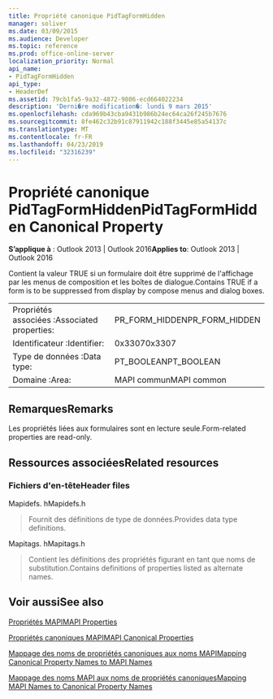 ```yaml
---
title: Propriété canonique PidTagFormHidden
manager: soliver
ms.date: 03/09/2015
ms.audience: Developer
ms.topic: reference
ms.prod: office-online-server
localization_priority: Normal
api_name:
- PidTagFormHidden
api_type:
- HeaderDef
ms.assetid: 79cb1fa5-9a32-4872-9806-ecd664022234
description: 'Derni�re modification�: lundi 9 mars 2015'
ms.openlocfilehash: cda969b43cba9431b986b24ec64ca26f245b7676
ms.sourcegitcommit: 8fe462c32b91c87911942c188f3445e85a54137c
ms.translationtype: MT
ms.contentlocale: fr-FR
ms.lasthandoff: 04/23/2019
ms.locfileid: "32316239"
---
```

# <a name="pidtagformhidden-canonical-property"></a><span data-ttu-id="4b09a-103">Propriété canonique PidTagFormHidden</span><span class="sxs-lookup"><span data-stu-id="4b09a-103">PidTagFormHidden Canonical Property</span></span>

  
  
<span data-ttu-id="4b09a-104">**S’applique à** : Outlook 2013 | Outlook 2016</span><span class="sxs-lookup"><span data-stu-id="4b09a-104">**Applies to**: Outlook 2013 | Outlook 2016</span></span> 
  
<span data-ttu-id="4b09a-105">Contient la valeur TRUE si un formulaire doit être supprimé de l'affichage par les menus de composition et les boîtes de dialogue.</span><span class="sxs-lookup"><span data-stu-id="4b09a-105">Contains TRUE if a form is to be suppressed from display by compose menus and dialog boxes.</span></span> 
  
|||
|:-----|:-----|
|<span data-ttu-id="4b09a-106">Propriétés associées :</span><span class="sxs-lookup"><span data-stu-id="4b09a-106">Associated properties:</span></span>  <br/> |<span data-ttu-id="4b09a-107">PR_FORM_HIDDEN</span><span class="sxs-lookup"><span data-stu-id="4b09a-107">PR_FORM_HIDDEN</span></span>  <br/> |
|<span data-ttu-id="4b09a-108">Identificateur :</span><span class="sxs-lookup"><span data-stu-id="4b09a-108">Identifier:</span></span>  <br/> |<span data-ttu-id="4b09a-109">0x3307</span><span class="sxs-lookup"><span data-stu-id="4b09a-109">0x3307</span></span>  <br/> |
|<span data-ttu-id="4b09a-110">Type de données :</span><span class="sxs-lookup"><span data-stu-id="4b09a-110">Data type:</span></span>  <br/> |<span data-ttu-id="4b09a-111">PT_BOOLEAN</span><span class="sxs-lookup"><span data-stu-id="4b09a-111">PT_BOOLEAN</span></span>  <br/> |
|<span data-ttu-id="4b09a-112">Domaine :</span><span class="sxs-lookup"><span data-stu-id="4b09a-112">Area:</span></span>  <br/> |<span data-ttu-id="4b09a-113">MAPI commun</span><span class="sxs-lookup"><span data-stu-id="4b09a-113">MAPI common</span></span>  <br/> |
   
## <a name="remarks"></a><span data-ttu-id="4b09a-114">Remarques</span><span class="sxs-lookup"><span data-stu-id="4b09a-114">Remarks</span></span>

<span data-ttu-id="4b09a-115">Les propriétés liées aux formulaires sont en lecture seule.</span><span class="sxs-lookup"><span data-stu-id="4b09a-115">Form-related properties are read-only.</span></span> 
  
## <a name="related-resources"></a><span data-ttu-id="4b09a-116">Ressources associées</span><span class="sxs-lookup"><span data-stu-id="4b09a-116">Related resources</span></span>

### <a name="header-files"></a><span data-ttu-id="4b09a-117">Fichiers d'en-tête</span><span class="sxs-lookup"><span data-stu-id="4b09a-117">Header files</span></span>

<span data-ttu-id="4b09a-118">Mapidefs. h</span><span class="sxs-lookup"><span data-stu-id="4b09a-118">Mapidefs.h</span></span>
  
> <span data-ttu-id="4b09a-119">Fournit des définitions de type de données.</span><span class="sxs-lookup"><span data-stu-id="4b09a-119">Provides data type definitions.</span></span>
    
<span data-ttu-id="4b09a-120">Mapitags. h</span><span class="sxs-lookup"><span data-stu-id="4b09a-120">Mapitags.h</span></span>
  
> <span data-ttu-id="4b09a-121">Contient les définitions des propriétés figurant en tant que noms de substitution.</span><span class="sxs-lookup"><span data-stu-id="4b09a-121">Contains definitions of properties listed as alternate names.</span></span>
    
## <a name="see-also"></a><span data-ttu-id="4b09a-122">Voir aussi</span><span class="sxs-lookup"><span data-stu-id="4b09a-122">See also</span></span>



[<span data-ttu-id="4b09a-123">Propriétés MAPI</span><span class="sxs-lookup"><span data-stu-id="4b09a-123">MAPI Properties</span></span>](mapi-properties.md)
  
[<span data-ttu-id="4b09a-124">Propriétés canoniques MAPI</span><span class="sxs-lookup"><span data-stu-id="4b09a-124">MAPI Canonical Properties</span></span>](mapi-canonical-properties.md)
  
[<span data-ttu-id="4b09a-125">Mappage des noms de propriétés canoniques aux noms MAPI</span><span class="sxs-lookup"><span data-stu-id="4b09a-125">Mapping Canonical Property Names to MAPI Names</span></span>](mapping-canonical-property-names-to-mapi-names.md)
  
[<span data-ttu-id="4b09a-126">Mappage des noms MAPI aux noms de propriétés canoniques</span><span class="sxs-lookup"><span data-stu-id="4b09a-126">Mapping MAPI Names to Canonical Property Names</span></span>](mapping-mapi-names-to-canonical-property-names.md)

